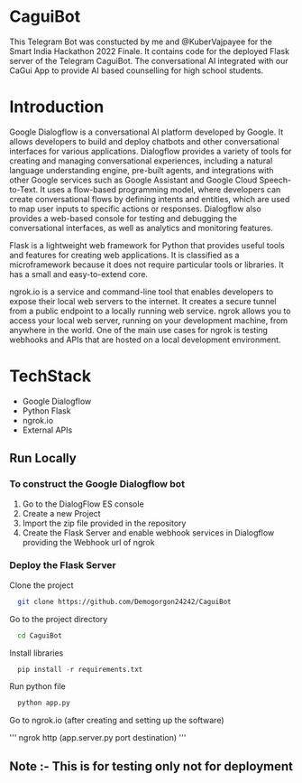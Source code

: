 # CaguiBot

This Telegram Bot was constucted by me and @KuberVajpayee for the Smart India Hackathon 2022 Finale. 
It contains code for the deployed Flask server of the Telegram CaguiBot. The conversational AI integrated
with our CaGui App to provide AI based counselling for high school students.

# Introduction

Google Dialogflow is a conversational AI platform developed by Google. It allows developers to build and deploy chatbots and other conversational interfaces for various applications. Dialogflow provides a variety of tools for creating and managing conversational experiences, including a natural language understanding engine, pre-built agents, and integrations with other Google services such as Google Assistant and Google Cloud Speech-to-Text.
It uses a flow-based programming model, where developers can create conversational flows by defining intents and entities, which are used to map user inputs to specific actions or responses. Dialogflow also provides a web-based console for testing and debugging the conversational interfaces, as well as analytics and monitoring features.

Flask is a lightweight web framework for Python that provides useful tools and features for creating web applications. It is classified as a microframework because it does not require particular tools or libraries. It has a small and easy-to-extend core.

ngrok.io is a service and command-line tool that enables developers to expose their local web servers to the internet. It creates a secure tunnel from a public endpoint to a locally running web service. ngrok allows you to access your local web server, running on your development machine, from anywhere in the world.
One of the main use cases for ngrok is testing webhooks and APIs that are hosted on a local development environment.

# TechStack

- Google Dialogflow
- Python Flask
- ngrok.io
- External APIs


## Run Locally

### To construct the Google Dialogflow bot

1.	Go to the DialogFlow ES console
2.	Create a new Project
3.	Import the zip file provided in the repository
4.	Create the Flask Server and enable webhook services in Dialogflow providing the Webhook url of ngrok

### Deploy the Flask Server

Clone the project

```bash
  git clone https://github.com/Demogorgon24242/CaguiBot
```

Go to the project directory

```bash
  cd CaguiBot
```

Install libraries

```python
  pip install -r requirements.txt
```

Run python file

```bash
  python app.py
```

Go to ngrok.io (after creating and setting up the software)

'''
	ngrok http (app.server.py port destination)
'''

## Note :- This is for testing only not for deployment
